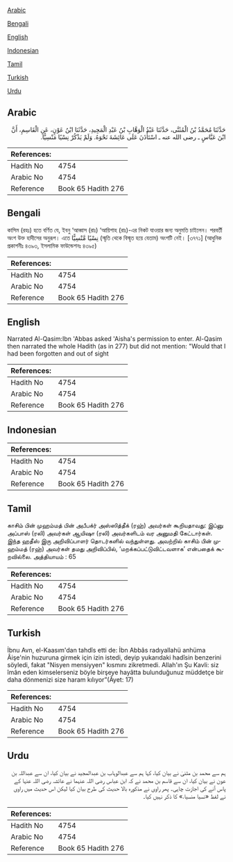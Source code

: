 [Arabic](#arabic)

[Bengali](#bengali)

[English](#english)

[Indonesian](#indonesian)

[Tamil](#tamil)

[Turkish](#turkish)

[Urdu](#urdu)

## Arabic


<div dir="rtl" lang="ar" style={{fontSize:'larger',backgroundColor:'#f8f9fa',padding:20}}>
حَدَّثَنَا مُحَمَّدُ بْنُ الْمُثَنَّى، حَدَّثَنَا عَبْدُ الْوَهَّابِ بْنُ عَبْدِ الْمَجِيدِ، حَدَّثَنَا ابْنُ عَوْنٍ، عَنِ الْقَاسِمِ، أَنَّ ابْنَ عَبَّاسٍ ـ رضى الله عنه ـ اسْتَأْذَنَ عَلَى عَائِشَةَ نَحْوَهُ‏.‏ وَلَمْ يَذْكُرْ نِسْيًا مَنْسِيًّا‏.‏
</div>
<div style={{backgroundColor:'#f8f9fa',padding:20, marginBottom: 10}}><table> <thead> <tr> <th>References:</th> <th></th> </tr> </thead> <tbody><tr><td>Hadith No</td><td>4754</td></tr><tr><td>Arabic No</td><td>4754</td></tr><tr><td>Reference</td><td>Book 65 Hadith 276</td></tr></tbody></table></div>

## Bengali


<div dir="ltr" lang="bn" style={{fontSize:'larger',backgroundColor:'#f8f9fa',padding:20}}>
কাসিম (রহঃ) হতে বর্ণিত যে, ইবনু ‘আব্বাস (রাঃ) ‘আয়িশাহ (রাঃ)-এর নিকট যাওয়ার জন্য অনুমতি চাইলেন। পরবর্তী অংশ উক্ত হাদীসের অনুরূপ। এতে نِسْيًا مَّنْسِيًّا (স্মৃতি থেকে বিস্মৃত হয়ে যেতাম) অংশটি নেই। [৩৭৭১] (আধুনিক প্রকাশনীঃ ৪৩৯৩, ইসলামিক ফাউন্ডেশনঃ ৪৩৯৫)
</div>
<div style={{backgroundColor:'#f8f9fa',padding:20, marginBottom: 10}}><table> <thead> <tr> <th>References:</th> <th></th> </tr> </thead> <tbody><tr><td>Hadith No</td><td>4754</td></tr><tr><td>Arabic No</td><td>4754</td></tr><tr><td>Reference</td><td>Book 65 Hadith 276</td></tr></tbody></table></div>

## English


<div dir="ltr" lang="en" style={{fontSize:'larger',backgroundColor:'#f8f9fa',padding:20}}>
Narrated Al-Qasim:Ibn 'Abbas asked 'Aisha's permission to enter. Al-Qasim then narrated the whole Hadith (as in 277) but did not mention: "Would that I had been forgotten and out of sight
</div>
<div style={{backgroundColor:'#f8f9fa',padding:20, marginBottom: 10}}><table> <thead> <tr> <th>References:</th> <th></th> </tr> </thead> <tbody><tr><td>Hadith No</td><td>4754</td></tr><tr><td>Arabic No</td><td>4754</td></tr><tr><td>Reference</td><td>Book 65 Hadith 276</td></tr></tbody></table></div>

## Indonesian


<div dir="ltr" lang="id" style={{fontSize:'larger',backgroundColor:'#f8f9fa',padding:20}}>

</div>
<div style={{backgroundColor:'#f8f9fa',padding:20, marginBottom: 10}}><table> <thead> <tr> <th>References:</th> <th></th> </tr> </thead> <tbody><tr><td>Hadith No</td><td>4754</td></tr><tr><td>Arabic No</td><td>4754</td></tr><tr><td>Reference</td><td>Book 65 Hadith 276</td></tr></tbody></table></div>

## Tamil


<div dir="ltr" lang="ta" style={{fontSize:'larger',backgroundColor:'#f8f9fa',padding:20}}>
காசிம் பின் முஹம்மத் பின் அபீபக்ர் அஸ்ஸித்தீக் (ரஹ்) அவர்கள் கூறியதாவது: இப்னு அப்பாஸ் (ரலி) அவர்கள் ஆயிஷா (ரலி) அவர்களிடம் வர அனுமதி கேட்டார்கள். இந்த ஹதீஸ் இரு அறிவிப்பாளர் தொடர்களில் வந்துள்ளது. அவற்றில் காசிம் பின் முஹம்மத் (ரஹ்) அவர்கள் தமது அறிவிப்பில், ‘மறக்கப்பட்டுவிட்டவளாக’ என்பதைக் கூறவில்லை. அத்தியாயம் : 65
</div>
<div style={{backgroundColor:'#f8f9fa',padding:20, marginBottom: 10}}><table> <thead> <tr> <th>References:</th> <th></th> </tr> </thead> <tbody><tr><td>Hadith No</td><td>4754</td></tr><tr><td>Arabic No</td><td>4754</td></tr><tr><td>Reference</td><td>Book 65 Hadith 276</td></tr></tbody></table></div>

## Turkish


<div dir="ltr" lang="tr" style={{fontSize:'larger',backgroundColor:'#f8f9fa',padding:20}}>
İbnu Avn, el-Kaasım'dan tahdîs etti de: İbn Abbâs radıyallahü anhüma Âişe'nin huzuruna girmek için izin istedi, deyip yukarıdaki hadîsin benzerini söyledi, fakat "Nisyen mensiyyen" kısmını zikretmedi. Allah'ın Şu Kavli: siz îmân eden kimselerseniz böyle birşeye hayâtta bulunduğunuz müddetçe bir daha dönmenizi size haram kılıyor”(Âyet: 17)
</div>
<div style={{backgroundColor:'#f8f9fa',padding:20, marginBottom: 10}}><table> <thead> <tr> <th>References:</th> <th></th> </tr> </thead> <tbody><tr><td>Hadith No</td><td>4754</td></tr><tr><td>Arabic No</td><td>4754</td></tr><tr><td>Reference</td><td>Book 65 Hadith 276</td></tr></tbody></table></div>

## Urdu


<div dir="rtl" lang="ur" style={{fontSize:'larger',backgroundColor:'#f8f9fa',padding:20}}>
ہم سے محمد بن مثنیٰ نے بیان کیا، کہا ہم سے عبدالوہاب بن عبدالمجید نے بیان کیا، ان سے عبداللہ بن عون نے بیان کیا، ان سے قاسم بن محمد نے کہ ابن عباس رضی اللہ عنہما نے عائشہ رضی اللہ عنہا کے پاس آنے کی اجازت چاہی۔ پھر راوی نے مذکورہ بالا حدیث کی طرح بیان کیا لیکن اس حدیث میں راوی نے لفظ «نسيا منسيا‏.‏» کا ذکر نہیں کیا۔
</div>
<div style={{backgroundColor:'#f8f9fa',padding:20, marginBottom: 10}}><table> <thead> <tr> <th>References:</th> <th></th> </tr> </thead> <tbody><tr><td>Hadith No</td><td>4754</td></tr><tr><td>Arabic No</td><td>4754</td></tr><tr><td>Reference</td><td>Book 65 Hadith 276</td></tr></tbody></table></div>